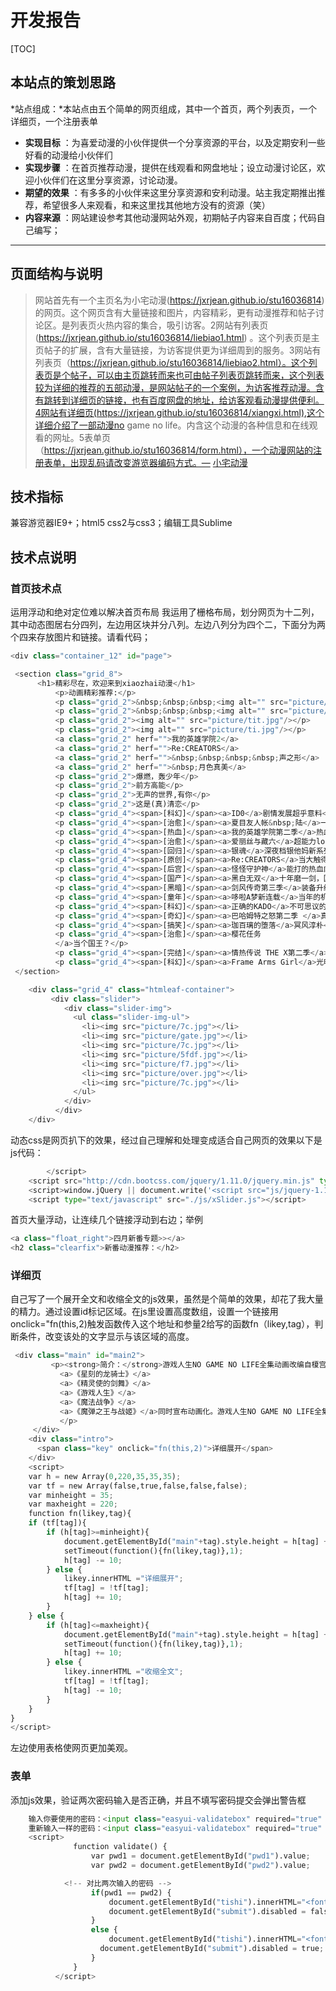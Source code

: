 # 开发报告
[TOC]
## 本站点的策划思路
*站点组成：*本站点由五个简单的网页组成，其中一个首页，两个列表页，一个详细页，一个注册表单
 
- **实现目标** ：为喜爱动漫的小伙伴提供一个分享资源的平台，以及定期安利一些好看的动漫给小伙伴们
- **实现步骤** ：在首页推荐动漫，提供在线观看和网盘地址；设立动漫讨论区，欢迎小伙伴们在这里分享资源，讨论动漫。
- **期望的效果** ：有多多的小伙伴来这里分享资源和安利动漫。站主我定期推出推荐，希望很多人来观看，和来这里找其他地方没有的资源（笑）
- **内容来源** ：网站建设参考其他动漫网站外观，初期帖子内容来自百度；代码自己编写；

-------------------
## 页面结构与说明

> 网站首先有一个主页名为小宅动漫(https://jxrjean.github.io/stu16036814)  的网页。这个网页含有大量链接和图片，内容精彩，更有动漫推荐和帖子讨论区。是列表页火热内容的集合，吸引访客。2网站有列表页(https://jxrjean.github.io/stu16036814/liebiao1.html) 。这个列表页是主页帖子的扩展，含有大量链接，为访客提供更为详细周到的服务。3网站有列表页（https://jxrjean.github.io/stu16036814/liebiao2.html）。这个列表页是个帖子，可以由主页跳转而来也可由帖子列表页跳转而来，这个列表较为详细的推荐的五部动漫，是网站帖子的一个案例，为访客推荐动漫。含有跳转到详细页的链接，也有百度网盘的地址，给访客观看动漫提供便利。4网站有详细页(https://jxrjean.github.io/stu16036814/xiangxi.html),这个详细介绍了一部动漫no game no life。内含这个动漫的各种信息和在线观看的网址。5表单页（https://jxrjean.github.io/stu16036814/form.html），一个动漫网站的注册表单，出现乱码请改变游览器编码方式。— [小宅动漫](https://jxrjean.github.io/stu16036814)
## 技术指标
兼容游览器IE9+；html5 css2与css3；编辑工具Sublime
## 技术点说明
### 首页技术点
运用浮动和绝对定位难以解决首页布局
我运用了栅格布局，划分网页为十二列，其中动态图居右分四列，左边用区块并分八列。左边八列分为四个二，下面分为两个四来存放图片和链接。请看代码；
``` python
<div class="container_12" id="page">

 <section class="grid_8">
	  <h1>精彩尽在，欢迎来到xiaozhai动漫</h1>
		  <p>动画精彩推荐:</p>
		  <p class="grid_2">&nbsp;&nbsp;&nbsp;<img alt="" src="picture/wdy.jpg"/></p>
		  <p class="grid_2">&nbsp;&nbsp;&nbsp;<img alt="" src="picture/Re2.jpg"/></p>
		  <p class="grid_2"><img alt="" src="picture/tit.jpg"/></p>
		  <p class="grid_2"><img alt="" src="picture/ti.jpg"/></p>
		  <a class="grid_2" herf="">我的英雄学院2</a>
		  <a class="grid_2" herf="">Re:CREATORS</a>
		  <a class="grid_2" herf="">&nbsp;&nbsp;&nbsp;&nbsp;声之形</a>
		  <a class="grid_2" herf="">&nbsp;月色真美</a>
		  <p class="grid_2">爆燃，轰少年</p>
		  <p class="grid_2">前方高能</p>
		  <p class="grid_2">无声的世界,有你</p>
		  <p class="grid_2">这是(真)清恋</p>
		  <p class="grid_4"><span>[科幻]</span><a>ID0</a>剧情发展超乎意料</p>
		  <p class="grid_4"><span>[治愈]</span><a>夏目友人帐&nbsp;陆</a>一家三口带宠物</p>
		  <p class="grid_4"><span>[热血]</span><a>我的英雄学院第二季</a>热血回归</p>
		  <p class="grid_4"><span>[治愈]</span><a>爱丽丝与藏六</a>超能力loli与老爷爷</p>
		  <p class="grid_4"><span>[回归]</span><a>银魂</a>深夜档银他妈新系列</p>
		  <p class="grid_4"><span>[原创]</span><a>Re:CREATORS</a>当大触得妹纸</p>
		  <p class="grid_4"><span>[后宫]</span><a>怪怪守护神</a>能打的热血肉番</p>
		  <p class="grid_4"><span>[国产]</span><a>黑白无双</a>十年磨一剑，国漫最无双！</p>
		  <p class="grid_4"><span>[黑暗]</span><a>剑风传奇第三季</a>装备升级中</p>
		  <p class="grid_4"><span>[童年]</span><a>哆啦A梦新连载</a>当年的机器猫</p>
		  <p class="grid_4"><span>[科幻]</span><a>正确的KADO</a>不可思议的展开</p>
		  <p class="grid_4"><span>[奇幻]</span><a>巴哈姆特之怒第二季 </a>真·经费番</p>
		  <p class="grid_4"><span>[搞笑]</span><a>珈百璃的堕落</a>冥风淳朴</p>
		  <p class="grid_4"><span>[治愈]</span><a>樱花任务
		  </a>当个国王？</p>
		  <p class="grid_4"><span>[完结]</span><a>情热传说 THE X第二季</a>基友太美</p>
		  <p class="grid_4"><span>[科幻]</span><a>Frame Arms Girl</a>光明正大卖模型</p>
 </section>

	<div class="grid_4" class="htmleaf-container">
		 <div class="slider">
		    <div class="slider-img">
		      <ul class="slider-img-ul">
		        <li><img src="picture/7c.jpg"></li>
		        <li><img src="picture/gate.jpg"></li>
		        <li><img src="picture/7c.jpg"></li>
		        <li><img src="picture/5fdf.jpg"></li>
		        <li><img src="picture/f7.jpg"></li>
		        <li><img src="picture/over.jpg"></li>
		        <li><img src="picture/7c.jpg"></li>
		      </ul>
		    </div>
		  </div>
	</div>
```
动态css是网页扒下的效果，经过自己理解和处理变成适合自己网页的效果以下是js代码：
``` python
		</script>
	<script src="http://cdn.bootcss.com/jquery/1.11.0/jquery.min.js" type="text/javascript"></script>
	<script>window.jQuery || document.write('<script src="js/jquery-1.11.0.min.js"><\/script>')</script>
	<script type="text/javascript" src="./js/xSlider.js"></script>
```
首页大量浮动，让连续几个链接浮动到右边；举例
``` python
<a class="float_right">四月新番专题>></a> 
<h2 class="clearfix">新番动漫推荐：</h2>
```
### 详细页
自己写了一个展开全文和收缩全文的js效果，虽然是个简单的效果，却花了我大量的精力。通过设置id标记区域。在js里设置高度数组，设置一个链接用onclick="fn(this,2)触发函数传入这个地址和参量2给写的函数fn（likey,tag），判断条件，改变该处的文字显示与该区域的高度。
``` python
 <div class="main" id="main2">
         <p><strong>简介：</strong>游戏人生NO GAME NO LIFE全集动画改编自榎宫佑创作并插画的同名轻小说。在7月28日MF夏之学园祭活动上，MF文库J旗下五部轻小说
	       <a>《星刻的龙骑士》</a>
	       <a>《精灵使的剑舞》</a>
	       <a>《游戏人生》</a>
	       <a>《魔法战争》</a>
	       <a>《魔弹之王与战姬》</a>同时宣布动画化。游戏人生NO GAME NO LIFE全集动画故事简介：“听说游戏玩家兄妹要征服幻想世界”空与白既是尼特族又是家里蹲，但是在网路上却是被奉为都市传说的天才游戏玩家兄妹。称世界为「烂游戏」的两人，某一天被自称是“神"的少年召唤至异世界，那是个战争为神所禁止，“游戏决定一切"的世界──没错，甚至连国界也一样。 被其他种族逼至绝境，只剩下最后都市的『人类种』，空与白这两个废人兄妹能够成为异世界的『人类救世主』吗？“──来吧，游戏开始了。” 
	       </p>
     </div>
    <div class="intro">
	  <span class="key" onclick="fn(this,2)">详细展开</span>
    </div>
    <script>
	var h = new Array(0,220,35,35,35);
	var tf = new Array(false,true,false,false,false);
	var minheight = 35;
	var maxheight = 220;
	function fn(likey,tag){
	if (tf[tag]){
		if (h[tag]>=minheight){
			document.getElementById("main"+tag).style.height = h[tag] + "px";
			setTimeout(function(){fn(likey,tag)},1);
			h[tag] -= 10;
		} else {
			likey.innerHTML ="详细展开";
			tf[tag] = !tf[tag];
			h[tag] += 10;
		}
	} else {
		if (h[tag]<=maxheight){
			document.getElementById("main"+tag).style.height = h[tag] + "px";
			setTimeout(function(){fn(likey,tag)},1);
			h[tag] += 10;
		} else {
			likey.innerHTML ="收缩全文";
			tf[tag] = !tf[tag];
			h[tag] -= 10;
		}
	}
}
</script>
```
左边使用表格使网页更加美观。
### 表单
添加js效果，验证两次密码输入是否正确，并且不填写密码提交会弹出警告框
``` python
	输入你要使用的密码：<input class="easyui-validatebox" required="true" missingMessage="密码必须填写" size="20" type="password" name="passwd" id="pwd1"></input><br/>
    重新输入一样的密码：<input class="easyui-validatebox" required="true" missingMessage="密码必须填写" size="20" type="password" name="passwd" id="pwd2" onkeyup="validate()"/><span id="tishi"></span></input><br/>
    <script>
              function validate() {
                  var pwd1 = document.getElementById("pwd1").value;
                  var pwd2 = document.getElementById("pwd2").value;

    		<!-- 对比两次输入的密码 -->
                  if(pwd1 == pwd2) {
                      document.getElementById("tishi").innerHTML="<font color='green'>两次密码相同</font>";
                      document.getElementById("submit").disabled = false;
                  }
                  else {
                      document.getElementById("tishi").innerHTML="<font color='red'>两次密码不相同</font>";
                    document.getElementById("submit").disabled = true;
                  }
              }
          </script>
```
